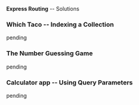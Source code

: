 **Express Routing** -- Solutions

### Which Taco -- Indexing a Collection

pending

### The Number Guessing Game 

pending


### Calculator app -- Using Query Parameters

pending
